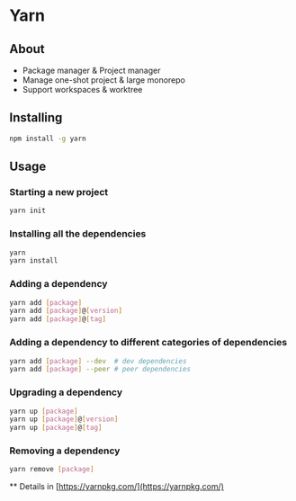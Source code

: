 # Yarn

## About

- Package manager & Project manager
- Manage one-shot project & large monorepo
- Support workspaces & worktree

## Installing

```bash
npm install -g yarn
```

## Usage

### Starting a new project

```bash
yarn init
```

### Installing all the dependencies

```bash
yarn
yarn install
```

### Adding a dependency

```bash
yarn add [package]
yarn add [package]@[version]
yarn add [package]@[tag]
```

### Adding a dependency to different categories of dependencies

```bash
yarn add [package] --dev  # dev dependencies
yarn add [package] --peer # peer dependencies
```

### Upgrading a dependency

```bash
yarn up [package]
yarn up [package]@[version]
yarn up [package]@[tag]
```

### Removing a dependency

```bash
yarn remove [package]
```

** Details in [https://yarnpkg.com/](https://yarnpkg.com/)

